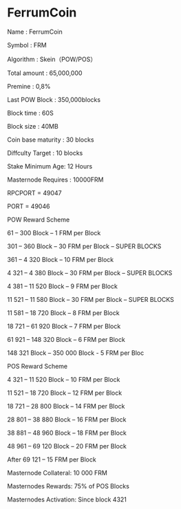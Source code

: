 # FerrumCoin
Name : FerrumCoin

Symbol : FRM

Algorithm : Skein（POW/POS）

Total amount : 65,000,000

Premine : 0,8%

Last POW Block : 350,000blocks

Block time : 60S

Block size : 40MB

Coin base maturity :  30 blocks

Diffculty Target : 10 blocks

Stake Minimum Age: 12 Hours

Masternode Requires : 10000FRM

RPCPORT = 49047

PORT = 49046

POW Reward Scheme

61 – 300 Block – 1 FRM per Block

301 – 360 Block – 30 FRM per Block – SUPER BLOCKS

361 – 4 320 Block – 10 FRM per Block

4 321 – 4 380 Block – 30 FRM per Block – SUPER BLOCKS

4 381 – 11 520 Block – 9 FRM per Block

11 521 – 11 580 Block – 30 FRM per Block – SUPER BLOCKS

11 581 – 18 720 Block – 8 FRM per Block

18 721 – 61 920 Block – 7 FRM per Block

61 921 – 148 320 Block – 6 FRM per Block

148 321 Block –  350 000 Block - 5 FRM per Bloc

POS Reward Scheme

4 321 – 11 520 Block – 10 FRM per Block

11 521 – 18 720 Block – 12 FRM per Block

18 721 – 28 800 Block – 14 FRM per Block

28 801 – 38 880 Block – 16 FRM per Block

38 881 – 48 960 Block – 18 FRM per Block

48 961 – 69 120 Block – 20 FRM per Block

After 69 121 – 15 FRM per Block

Masternode Collateral: 10 000 FRM

Masternodes Rewards: 75% of POS Blocks

Masternodes Activation: Since block 4321
